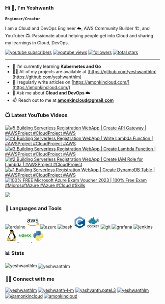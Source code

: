 ### Hi 👋, I'm Yeshwanth

**`Engineer/Creator`**

I am a Cloud and DevOps Engineer ☁️, AWS Community Builder 🏗️, and YouTuber 📺. Passionate about helping people get into Cloud and sharing my learnings in Cloud, DevOps.

   <p align="left">
      <a href="https://www.youtube.com/c/amonkincloud?sub_confirmation=1">
         <img alt="youtube subscribers" title="Subscribe to my YouTube channel" src="https://custom-icon-badges.demolab.com/youtube/channel/subscribers/UCwhERUcuzUCwr8x8mQ8zrcw?color=%23E05D44&label=SUBSCRIBE&logo=video&logoColor=white&style=for-the-badge&labelColor=CE4630"/></a> 
      <a href="https://www.youtube.com/c/amonkincloud">
         <img alt="youtube views" title="YouTube views" src="https://custom-icon-badges.demolab.com/youtube/channel/views/UCwhERUcuzUCwr8x8mQ8zrcw?color=%23E1AD0E&logo=eye&logoColor=white&style=for-the-badge&labelColor=C79600"/></a> 
      <a href="https://github.com/yeshwanthlm?tab=followers">
         <img alt="followers" title="Follow me on Github" src="https://custom-icon-badges.demolab.com/github/followers/yeshwanthlm?color=236ad3&labelColor=1155ba&style=for-the-badge&logo=person-add&label=Follow&logoColor=white"/></a>
      <a href="https://github.com/yeshwanthlm?tab=repositories&sort=stargazers">
         <img alt="total stars" title="Total stars on GitHub" src="https://custom-icon-badges.demolab.com/github/stars/yeshwanthlm?color=55960c&style=for-the-badge&labelColor=488207&logo=star"/></a>
   </p>

---

- 🌱 I’m currently learning **Kubernetes and Go**
- 👨‍💻 All of my projects are available at [https://github.com/yeshwanthlm](https://github.com/yeshwanthlm)
- 📝 I regularly write articles on [https://amonkincloud.com/](https://amonkincloud.com/)
- 💬 Ask me about **Cloud and DevOps ☁️**
- 📫 Reach out to me at **amonkincloud@gmail.com**


### 📺 Latest YouTube Videos

<!-- BEGIN YOUTUBE-CARDS -->
[![#5 Building Serverless Registration WebApp | Create API Gateway | #AWSProject #CloudProject #AWS](https://ytcards.demolab.com/?id=__o-9F9NBjg&title=%235+Building+Serverless+Registration+WebApp+%7C+Create+API+Gateway+%7C+%23AWSProject+%23CloudProject+%23AWS&lang=en&timestamp=1685190619&background_color=%230d1117&title_color=%23ffffff&stats_color=%23dedede&width=250 "#5 Building Serverless Registration WebApp | Create API Gateway | #AWSProject #CloudProject #AWS")](https://www.youtube.com/watch?v=__o-9F9NBjg)
[![#4 Building Serverless Registration WebApp | Write Lambda Function | #AWSProject #CloudProject #AWS](https://ytcards.demolab.com/?id=llFYJLkgBDg&title=%234+Building+Serverless+Registration+WebApp+%7C+Write+Lambda+Function+%7C+%23AWSProject+%23CloudProject+%23AWS&lang=en&timestamp=1684845022&background_color=%230d1117&title_color=%23ffffff&stats_color=%23dedede&width=250 "#4 Building Serverless Registration WebApp | Write Lambda Function | #AWSProject #CloudProject #AWS")](https://www.youtube.com/watch?v=llFYJLkgBDg)
[![#3 Building Serverless Registration WebApp | Create Lambda Function | #AWSProject #CloudProject #AWS](https://ytcards.demolab.com/?id=JGNl3SmU5i0&title=%233+Building+Serverless+Registration+WebApp+%7C+Create+Lambda+Function+%7C+%23AWSProject+%23CloudProject+%23AWS&lang=en&timestamp=1684585811&background_color=%230d1117&title_color=%23ffffff&stats_color=%23dedede&width=250 "#3 Building Serverless Registration WebApp | Create Lambda Function | #AWSProject #CloudProject #AWS")](https://www.youtube.com/watch?v=JGNl3SmU5i0)
[![#2 Building Serverless Registration WebApp | Create IAM Role for Lambda | #AWSProject #CloudProject](https://ytcards.demolab.com/?id=EMYH5zAPSpQ&title=%232+Building+Serverless+Registration+WebApp+%7C+Create+IAM+Role+for+Lambda+%7C+%23AWSProject+%23CloudProject&lang=en&timestamp=1684240207&background_color=%230d1117&title_color=%23ffffff&stats_color=%23dedede&width=250 "#2 Building Serverless Registration WebApp | Create IAM Role for Lambda | #AWSProject #CloudProject")](https://www.youtube.com/watch?v=EMYH5zAPSpQ)
[![#1 Building Serverless Registration WebApp | Create DynamoDB Table | #AWSProject #CloudProject #AWS](https://ytcards.demolab.com/?id=JFjEhcK9vow&title=%231+Building+Serverless+Registration+WebApp+%7C+Create+DynamoDB+Table+%7C+%23AWSProject+%23CloudProject+%23AWS&lang=en&timestamp=1683894612&background_color=%230d1117&title_color=%23ffffff&stats_color=%23dedede&width=250 "#1 Building Serverless Registration WebApp | Create DynamoDB Table | #AWSProject #CloudProject #AWS")](https://www.youtube.com/watch?v=JFjEhcK9vow)
[![100% FREE Microsoft Azure Exam Voucher 2023 | 100% Free Exam #MicrosoftAzure #Azure #Cloud #Skills](https://ytcards.demolab.com/?id=euqd85xetOA&title=100%25+FREE+Microsoft+Azure+Exam+Voucher+2023+%7C+100%25+Free+Exam+%23MicrosoftAzure+%23Azure+%23Cloud+%23Skills&lang=en&timestamp=1683782705&background_color=%230d1117&title_color=%23ffffff&stats_color=%23dedede&width=250 "100% FREE Microsoft Azure Exam Voucher 2023 | 100% Free Exam #MicrosoftAzure #Azure #Cloud #Skills")](https://www.youtube.com/watch?v=euqd85xetOA)
<!-- END YOUTUBE-CARDS -->

[<img src="https://custom-icon-badges.demolab.com/badge/-Subscribe%20For%20More-red?style=for-the-badge&logo=video&logoColor=white"/>](https://www.youtube.com/c/amonkincloud?sub_confirmation=1)

### 🧰 Languages and Tools

<p align="left"> <a href="https://www.arduino.cc/" target="_blank" rel="noreferrer"> <img src="https://cdn.worldvectorlogo.com/logos/arduino-1.svg" alt="arduino" width="40" height="40"/> </a> <a href="https://aws.amazon.com" target="_blank" rel="noreferrer"> <img src="https://raw.githubusercontent.com/devicons/devicon/master/icons/amazonwebservices/amazonwebservices-original-wordmark.svg" alt="aws" width="40" height="40"/> </a> <a href="https://azure.microsoft.com/en-in/" target="_blank" rel="noreferrer"> <img src="https://www.vectorlogo.zone/logos/microsoft_azure/microsoft_azure-icon.svg" alt="azure" width="40" height="40"/> </a> <a href="https://www.gnu.org/software/bash/" target="_blank" rel="noreferrer"> <img src="https://www.vectorlogo.zone/logos/gnu_bash/gnu_bash-icon.svg" alt="bash" width="40" height="40"/> </a> <a href="https://www.cprogramming.com/" target="_blank" rel="noreferrer"> <img src="https://raw.githubusercontent.com/devicons/devicon/master/icons/c/c-original.svg" alt="c" width="40" height="40"/> </a> <a href="https://www.docker.com/" target="_blank" rel="noreferrer"> <img src="https://raw.githubusercontent.com/devicons/devicon/master/icons/docker/docker-original-wordmark.svg" alt="docker" width="40" height="40"/> </a> <a href="https://git-scm.com/" target="_blank" rel="noreferrer"> <img src="https://www.vectorlogo.zone/logos/git-scm/git-scm-icon.svg" alt="git" width="40" height="40"/> </a> <a href="https://grafana.com" target="_blank" rel="noreferrer"> <img src="https://www.vectorlogo.zone/logos/grafana/grafana-icon.svg" alt="grafana" width="40" height="40"/> </a> <a href="https://www.jenkins.io" target="_blank" rel="noreferrer"> <img src="https://www.vectorlogo.zone/logos/jenkins/jenkins-icon.svg" alt="jenkins" width="40" height="40"/> </a> <a href="https://www.linux.org/" target="_blank" rel="noreferrer"> <img src="https://raw.githubusercontent.com/devicons/devicon/master/icons/linux/linux-original.svg" alt="linux" width="40" height="40"/> </a> <a href="https://www.nginx.com" target="_blank" rel="noreferrer"> <img src="https://raw.githubusercontent.com/devicons/devicon/master/icons/nginx/nginx-original.svg" alt="nginx" width="40" height="40"/> </a> <a href="https://www.python.org" target="_blank" rel="noreferrer"> <img src="https://raw.githubusercontent.com/devicons/devicon/master/icons/python/python-original.svg" alt="python" width="40" height="40"/> </a> </p>

### 📊 Stats
<p><img align="left" src="https://github-readme-stats.vercel.app/api/top-langs?username=yeshwanthlm&show_icons=true&locale=en&layout=compact" alt="yeshwanthlm" /></p>

<p>&nbsp;<img align="center" src="https://github-readme-stats.vercel.app/api?username=yeshwanthlm&show_icons=true&locale=en" alt="yeshwanthlm" /></p>

### 🏄‍♂️ Connect with me
   <p align="left">
   <a href="https://dev.to/yeshwanthlm" target="blank"><img align="center" src="https://raw.githubusercontent.com/rahuldkjain/github-profile-readme-generator/master/src/images/icons/Social/devto.svg" alt="yeshwanthlm" height="30" width="40" /></a>
   <a href="https://linkedin.com/in/yeshwanth-l-m" target="blank"><img align="center" src="https://raw.githubusercontent.com/rahuldkjain/github-profile-readme-generator/master/src/images/icons/Social/linked-in-alt.svg" alt="yeshwanth-l-m" height="30" width="40" /></a>
   <a href="https://fb.com/yashvanth.patel.3" target="blank"><img align="center" src="https://raw.githubusercontent.com/rahuldkjain/github-profile-readme-generator/master/src/images/icons/Social/facebook.svg" alt="yashvanth.patel.3" height="30" width="40" /></a>
   <a href="https://instagram.com/yeshwanthlm" target="blank"><img align="center" src="https://raw.githubusercontent.com/rahuldkjain/github-profile-readme-generator/master/src/images/icons/Social/instagram.svg" alt="yeshwanthlm" height="30" width="40" /></a>
   <a href="https://hashnode.com/@amonkincloud" target="blank"><img align="center" src="https://raw.githubusercontent.com/rahuldkjain/github-profile-readme-generator/master/src/images/icons/Social/hashnode.svg" alt="@amonkincloud" height="30" width="40" /></a>
   <a href="https://www.youtube.com/c/amonkincloud" target="blank"><img align="center" src="https://raw.githubusercontent.com/rahuldkjain/github-profile-readme-generator/master/src/images/icons/Social/youtube.svg" alt="amonkincloud" height="30" width="40" /></a>
   </p>
